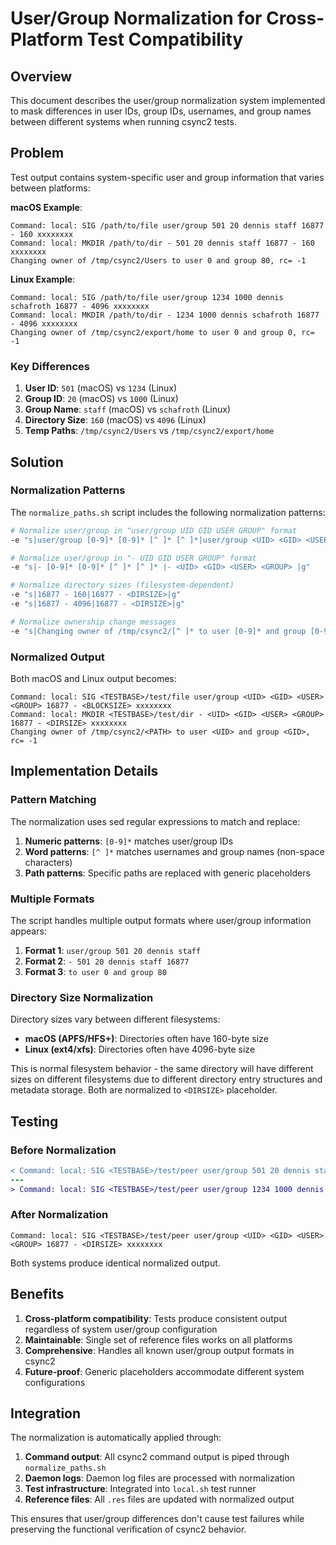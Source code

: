 # User/Group Normalization for Cross-Platform Test Compatibility

## Overview

This document describes the user/group normalization system implemented to mask differences in user IDs, group IDs, usernames, and group names between different systems when running csync2 tests.

## Problem

Test output contains system-specific user and group information that varies between platforms:

**macOS Example**:
```
Command: local: SIG /path/to/file user/group 501 20 dennis staff 16877 - 160 xxxxxxxx
Command: local: MKDIR /path/to/dir - 501 20 dennis staff 16877 - 160 xxxxxxxx
Changing owner of /tmp/csync2/Users to user 0 and group 80, rc= -1
```

**Linux Example**:
```
Command: local: SIG /path/to/file user/group 1234 1000 dennis schafroth 16877 - 4096 xxxxxxxx
Command: local: MKDIR /path/to/dir - 1234 1000 dennis schafroth 16877 - 4096 xxxxxxxx
Changing owner of /tmp/csync2/export/home to user 0 and group 0, rc= -1
```

### Key Differences

1. **User ID**: `501` (macOS) vs `1234` (Linux)
2. **Group ID**: `20` (macOS) vs `1000` (Linux)
3. **Group Name**: `staff` (macOS) vs `schafroth` (Linux)
4. **Directory Size**: `160` (macOS) vs `4096` (Linux)
5. **Temp Paths**: `/tmp/csync2/Users` vs `/tmp/csync2/export/home`

## Solution

### Normalization Patterns

The `normalize_paths.sh` script includes the following normalization patterns:

```bash
# Normalize user/group in "user/group UID GID USER GROUP" format
-e "s|user/group [0-9]* [0-9]* [^ ]* [^ ]*|user/group <UID> <GID> <USER> <GROUP>|g"

# Normalize user/group in "- UID GID USER GROUP" format  
-e "s|- [0-9]* [0-9]* [^ ]* [^ ]* |- <UID> <GID> <USER> <GROUP> |g"

# Normalize directory sizes (filesystem-dependent)
-e "s|16877 - 160|16877 - <DIRSIZE>|g"
-e "s|16877 - 4096|16877 - <DIRSIZE>|g"

# Normalize ownership change messages
-e "s|Changing owner of /tmp/csync2/[^ ]* to user [0-9]* and group [0-9]*, rc= -1|Changing owner of /tmp/csync2/<PATH> to user <UID> and group <GID>, rc= -1|g"
```

### Normalized Output

Both macOS and Linux output becomes:

```
Command: local: SIG <TESTBASE>/test/file user/group <UID> <GID> <USER> <GROUP> 16877 - <BLOCKSIZE> xxxxxxxx
Command: local: MKDIR <TESTBASE>/test/dir - <UID> <GID> <USER> <GROUP> 16877 - <DIRSIZE> xxxxxxxx
Changing owner of /tmp/csync2/<PATH> to user <UID> and group <GID>, rc= -1
```

## Implementation Details

### Pattern Matching

The normalization uses sed regular expressions to match and replace:

1. **Numeric patterns**: `[0-9]*` matches user/group IDs
2. **Word patterns**: `[^ ]*` matches usernames and group names (non-space characters)
3. **Path patterns**: Specific paths are replaced with generic placeholders

### Multiple Formats

The script handles multiple output formats where user/group information appears:

1. **Format 1**: `user/group 501 20 dennis staff`
2. **Format 2**: `- 501 20 dennis staff 16877`
3. **Format 3**: `to user 0 and group 80`

### Directory Size Normalization

Directory sizes vary between different filesystems:
- **macOS (APFS/HFS+)**: Directories often have 160-byte size
- **Linux (ext4/xfs)**: Directories often have 4096-byte size

This is normal filesystem behavior - the same directory will have different sizes on different filesystems due to different directory entry structures and metadata storage. Both are normalized to `<DIRSIZE>` placeholder.

## Testing

### Before Normalization

```diff
< Command: local: SIG <TESTBASE>/test/peer user/group 501 20 dennis staff 16877 - 160 xxxxxxxx
---
> Command: local: SIG <TESTBASE>/test/peer user/group 1234 1000 dennis schafroth 16877 - 4096 xxxxxxxx
```

### After Normalization

```
Command: local: SIG <TESTBASE>/test/peer user/group <UID> <GID> <USER> <GROUP> 16877 - <DIRSIZE> xxxxxxxx
```

Both systems produce identical normalized output.

## Benefits

1. **Cross-platform compatibility**: Tests produce consistent output regardless of system user/group configuration
2. **Maintainable**: Single set of reference files works on all platforms
3. **Comprehensive**: Handles all known user/group output formats in csync2
4. **Future-proof**: Generic placeholders accommodate different system configurations

## Integration

The normalization is automatically applied through:

1. **Command output**: All csync2 command output is piped through `normalize_paths.sh`
2. **Daemon logs**: Daemon log files are processed with normalization
3. **Test infrastructure**: Integrated into `local.sh` test runner
4. **Reference files**: All `.res` files are updated with normalized output

This ensures that user/group differences don't cause test failures while preserving the functional verification of csync2 behavior.
